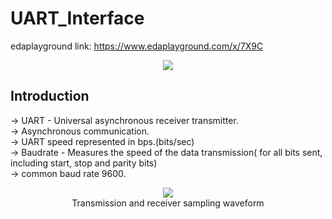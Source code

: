 # UART_Interface
edaplayground link: https://www.edaplayground.com/x/7X9C
<div align="center">
  <image src = "https://github.com/user-attachments/assets/42766639-f7b7-4d0d-8279-9aca0bed53b6">  
</div>  
    
## Introduction
-> UART - Universal asynchronous receiver transmitter.  
-> Asynchronous communication.  
-> UART speed represented in bps.(bits/sec)  
-> Baudrate - Measures the speed of the data transmission( for all bits sent, including start, stop and parity bits)  
-> common baud rate 9600.  
<div align="center">
  <image src = "https://github.com/user-attachments/assets/b6933df7-1a88-41cb-b040-69d381206408">  
</div>  
<div align="center">
  Transmission and receiver sampling waveform
</div>  

